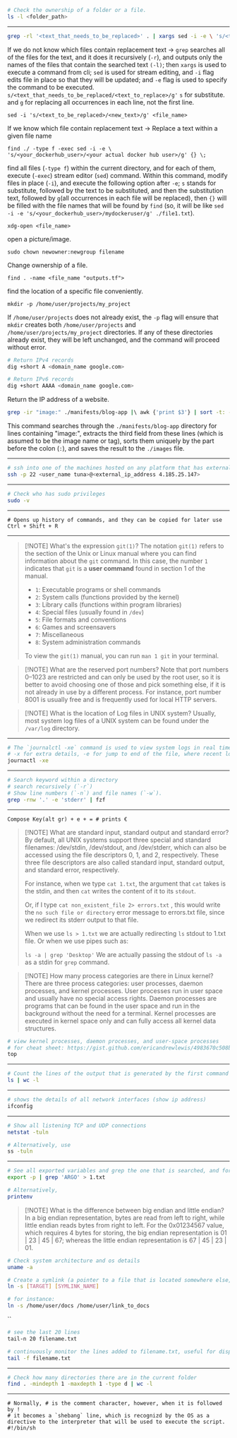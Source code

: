 ```bash
# Check the ownership of a folder or a file.
ls -l <folder_path>
```
---
```bash
grep -rl '<text_that_needs_to_be_replaced>' . | xargs sed -i -e \ 's/<text_that_needs_to_be_replaced/<text_to_replace>/g'
```
If we do not know which files contain replacement text -> `grep` searches all of the files for the text, and it does it recursively (`-r`), and outputs only the names of the files that contain the searched text `(-l)`; then `xargs` is used to execute a command from cli; `sed` is used for stream editing, and `-i` flag edits file in place so that they will be updated; and `-e` flag is used to specify the command to be executed. `s/<text_that_needs_to_be_replaced/<text_to_replace>/g'` `s` for substitute. and `g` for replacing all occurrences in each line, not the first line.

```
sed -i 's/<text_to_be_replaced>/<new_text>/g' <file_name>
```
If we know which file contain replacement text -> Replace a text within a given file name

``` 
find ./ -type f -exec sed -i -e \
's/<your_dockerhub_user>/<your actual docker hub user>/g' {} \;
```
find all files (`-type f`) within the current directory, and for each of them, execute (`-exec`) stream editor (`sed`) command. Within this command, modify files in place (`-i`), and execute the following option after `-e`; `s` stands for substitute, followed by the text to be substituted, and then the substitution text, followed by `g`(all occurrences in each file will be replaced), then `{}` will be filled with the file names that will be found by `find` (so, it will be like `sed -i -e 's/<your_dockerhub_user>/mydockeruser/g' ./file1.txt`).

```
xdg-open <file_name>
```
open a picture/image.

```
sudo chown newowner:newgroup filename
```
Change ownership of a file.

```
find . -name <file_name "outputs.tf">
```
find the location of a specific file conveniently.

```
mkdir -p /home/user/projects/my_project
```
If `/home/user/projects` does not already exist, the `-p` flag will ensure that `mkdir` creates both `/home/user/projects` and `/home/user/projects/my_project` directories. If any of these directories already exist, they will be left unchanged, and the command will proceed without error.

```bash
# Return IPv4 records
dig +short A <domain_name google.com>

# Return IPv6 records
dig +short AAAA <domain_name google.com>
```
Return the IP address of a website.

```bash
grep -ir "image:" ./manifests/blog-app |\ awk {'print $3'} | sort -t: -u -k1,1 > ./images
```
This command searches through the `./manifests/blog-app` directory for lines containing "image:", extracts the third field from these lines (which is assumed to be the image name or tag), sorts them uniquely by the part before the colon (`:`), and saves the result to the `./images` file.

---
```bash
# ssh into one of the machines hosted on any platform that has external ip address.
ssh -p 22 <user_name tuna>@<external_ip_address 4.185.25.147>
```
---
```bash
# Check who has sudo privileges 
sudo -v 
```
---
```shortcut
# Opens up history of commands, and they can be copied for later use
Ctrl + Shift + R
```
---
> [!NOTE] What's the expression `git(1)`?
> The notation `git(1)` refers to the section of the Unix or Linux manual where you can find information about the `git` command. In this case, the number `1` indicates that `git` is a **user command** found in section 1 of the manual.
> 
> - `1`: Executable programs or shell commands
> - `2`: System calls (functions provided by the kernel)
> - `3`: Library calls (functions within program libraries)
> - `4`: Special files (usually found in `/dev`)
> - `5`: File formats and conventions
> - `6`: Games and screensavers
> - `7`: Miscellaneous
> - `8`: System administration commands
> 
> To view the `git(1)` manual, you can run `man 1 git` in your terminal.

> [!NOTE] What are the reserved port numbers?
> Note that port numbers 0–1023 are restricted and can only be used by the
> root user, so it is better to avoid choosing one of those and pick something else, if it
> is not already in use by a different process. For instance, port number 8001 is usually free and is frequently used for local HTTP servers.

> [!NOTE] What is the location of Log files in UNIX system?
> Usually, most system log files of a UNIX system can be found under the
> `/var/log` directory.

---
```bash
# The `journalctl -xe` command is used to view system logs in real time on Linux systems that use `systemd` as their init system. 
# -x for extra details, -e for jump to end of the file, where recent logs occurred.
journactl -xe
```
---
```bash
# Search keyword within a directory
# search recursively (`-r`)
# Show line numbers (`-n`) and file names (`-w`).
grep -rnw '.' -e 'stderr' | fzf
```
---
```shortcut
Compose Key(alt gr) + e + = # prints €
```

> [!NOTE] What are standard input, standard output and standard error?
> By default, all UNIX systems support three special and standard filenames: /dev/stdin, /dev/stdout, and /dev/stderr, which can also be accessed using the file descriptors 0, 1, and 2, respectively. These three file descriptors are also called standard input, standard output, and standard error, respectively.
> 
> For instance, when we type `cat 1.txt`,  the argument that `cat` takes is the stdin, and then `cat` writes the content of it to its `stdout`.
> 
> Or, if I type `cat non_existent_file 2> errors.txt` , this would write the `no such file or directory` error message to errors.txt file, since we redirect its stderr output to that file.
> 
> When we use `ls > 1.txt` we are actually redirecting `ls` stdout to 1.txt file.  Or when we use pipes such as:
> 
> `ls -a | grep 'Desktop'`  We are actually passing the stdout of `ls -a` as a stdin for `grep` command.

> [!NOTE] How many process categories are there in Linux kernel?
> There are three process categories: user processes, daemon processes, and kernel processes. User processes run in user space and usually have no special access rights. Daemon processes are programs that can be found in the user space and run in the background without the need for a terminal. Kernel processes are executed in kernel space only and can fully access all kernel data structures.

```bash
# view kernel processes, daemon processes, and user-space processes
# for cheat sheet: https://gist.github.com/ericandrewlewis/4983670c508b2f6b181703df43438c37
top
```
---
```bash
# Count the lines of the output that is generated by the first command
ls | wc -l
```
---
```bash
# shows the details of all network interfaces (show ip address)
ifconfig
```
---
```bash
# Show all listening TCP and UDP connections
netstat -tuln

# Alternatively, use
ss -tuln
```
---
```bash
# See all exported variables and grep the one that is searched, and forward the stdout to 1.txt file
export -p | grep 'ARGO' > 1.txt

# Alternatively,
printenv
```

> [!NOTE] What is the difference between big endian and little endian?
> In a big endian representation, bytes are read from left to right, while little endian reads bytes from right to left. For the 0x01234567 value, which requires 4 bytes for storing, the big endian representation is 01 | 23 | 45 | 67; 
> whereas the little endian representation is 67 | 45 | 23 | 01.

```bash
# Check system architecture and os details
uname -a
```

```bash
# Create a symlink (a pointer to a file that is located somewhere else, that is defined in target parameter)
ln -s [TARGET] [SYMLINK_NAME]

# for instance:
ln -s /home/user/docs /home/user/link_to_docs
```
``
```bash
# see the last 20 lines
tail-n 20 filename.txt

# continuously monitor the lines added to filename.txt, useful for displaying new logs
tail -f filename.txt
```
---
```bash
# Check how many directories there are in the current folder
find . -mindepth 1 -maxdepth 1 -type d | wc -l
```
---
```shell
# Normally, # is the comment character, however, when it is followed by !
# it becomes a `shebang` line, which is recognizd by the OS as a directive to the interpreter that will be used to execute the script.
#!/bin/sh
```